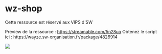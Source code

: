 # wz-shop

Cette ressource est réservé aux VIPS d'SW

Preview de la ressource : https://streamable.com/5n28uo
Obtenez le script ici : https://wayze.sw-organisation.fr/package/4826914

<a href="https://discord.gg/Wc4ujJNcpQ"><img src="https://discord.com/api/guilds/723245101282885742/widget.png?style=banner1"></a>
